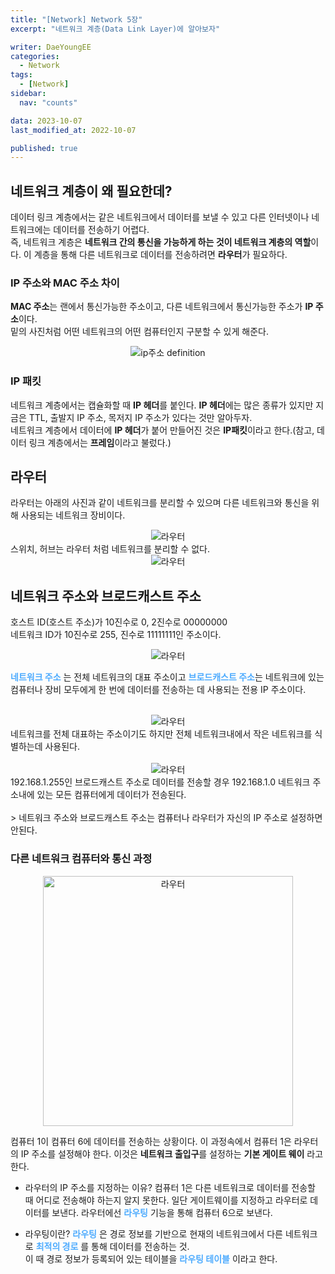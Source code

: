```yaml
---
title: "[Network] Network 5장"
excerpt: "네트워크 계층(Data Link Layer)에 알아보자"

writer: DaeYoungEE
categories:
  - Network
tags:
  - [Network]
sidebar:
  nav: "counts"

data: 2023-10-07
last_modified_at: 2022-10-07

published: true
---
```


## 네트워크 계층이 왜 필요한데?

데이터 링크 계층에서는 같은 네트워크에서 데이터를 보낼 수 있고 다른 인터넷이나 네트워크에는 데이터를 전송하기 어렵다.  
즉, 네트워크 계층은 **네트워크 간의 통신을 가능하게 하는 것이 네트워크 계층의 역할**이다. 이 계층을 통해 다른 네트워크로 데이터를 전송하려면 **라우터**가 필요하다.

### IP 주소와 MAC 주소 차이

**MAC 주소**는 랜에서 통신가능한 주소이고, 다른 네트워크에서 통신가능한 주소가 **IP 주소**이다.  
밑의 사진처럼 어떤 네트워크의 어떤 컴퓨터인지 구분할 수 있게 해준다.

<div align="center">
  <img alt="ip주소 definition" src="https://github.com/DaeYoungee/DaeYoungee.github.io/assets/121485300/7d4ecf72-1096-4818-9e3b-399c2f6d6cef">   
</div>

### IP 패킷

네트워크 계층에서는 캡슐화할 때 **IP 헤더**를 붙인다.
**IP 헤더**에는 많은 종류가 있지만 지금은 TTL, 출발지 IP 주소, 목저지 IP 주소가 있다는 것만 알아두자.  
네트워크 계층에서 데이터에 **IP 헤더**가 붙어 만들어진 것은 **IP패킷**이라고 한다.(참고, 데이터 링크 계층에서는 **프레임**이라고 불렀다.)

## 라우터

라우터는 아래의 사진과 같이 네트워크를 분리할 수 있으며 다른 네트워크와 통신을 위해 사용되는 네트워크 장비이다.

<div align="center">
  <img alt="라우터" src="https://github.com/DaeYoungee/DaeYoungee.github.io/assets/121485300/9f2de96d-aa20-4193-9767-cd6748806cbd">   
</div>
스위치, 허브는 라우터 처럼 네트워크를 분리할 수 없다.
<div align="center">
  <img alt="라우터" src="https://github.com/DaeYoungee/DaeYoungee.github.io/assets/121485300/52e8c695-31fa-49f0-acb6-403aa6c3481f">   
</div>

## 네트워크 주소와 브로드캐스트 주소

호스트 ID(호스트 주소)가 10진수로 0, 2진수로 00000000  
네트워크 ID가 10진수로 255, 진수로 11111111인 주소이다.

<div align="center">
  <img alt="라우터" src="https://github.com/DaeYoungee/DaeYoungee.github.io/assets/121485300/18cfff4e-0d44-4265-a6b2-360eb2e495b1">   
</div>

<span style="color:rgb(77,171,254)"> **네트워크 주소** </span>는 전체 네트워크의 대표 주소이고 <span style="color:rgb(77,171,254)">**브로드캐스트 주소**</span>는 네트워크에 있는 컴퓨터나 장비 모두에게 한 번에 데이터를 전송하는 데 사용되는 전용 IP 주소이다.
<br>
<br>

<div align="center">
  <img alt="라우터" src="https://github.com/DaeYoungee/DaeYoungee.github.io/assets/121485300/68ec816c-d9c7-4134-9478-f5e95cdf38be">   
</div>
네트워크를 전체 대표하는 주소이기도 하지만 전체 네트워크내에서 작은 네트워크를 식별하는데 사용된다.
<br>
<br>

<div align="center">
  <img alt="라우터" src="https://github.com/DaeYoungee/DaeYoungee.github.io/assets/121485300/9ac64330-49ec-4f3d-b1f8-923257e46deb">   
</div>
192.168.1.255인 브로드캐스트 주소로 데이터를 전송할 경우 192.168.1.0 네트워크 주소내에 있는 모든 컴퓨터에게 데이터가 전송된다.

<br>
<br>
> 네트워크 주소와 브로드캐스트 주소는 컴퓨터나 라우터가 자신의 IP 주소로 설정하면 안된다.

### 다른 네트워크 컴퓨터와 통신 과정

<div align="center">
  <img width="400" alt="라우터" src="https://github.com/DaeYoungee/DaeYoungee.github.io/assets/121485300/c4d11e13-6bf0-4201-9967-3af43d12d447">   
</div>

컴퓨터 1이 컴퓨터 6에 데이터를 전송하는 상황이다. 이 과정속에서 컴퓨터 1은 라우터의 IP 주소를 설정해야 한다. 이것은 **네트워크 출입구**를 설정하는 **기본 게이트 웨이** 라고 한다.

- 라우터의 IP 주소를 지정하는 이유?
  컴퓨터 1은 다른 네트워크로 데이터를 전송할 때 어디로 전송해야 하는지 알지 못한다. 일단 게이트웨이를 지정하고 라우터로 데이터를 보낸다. 라우터에선 <span style="color:rgb(77,171,254)"> **라우팅** </span>기능을 통해 컴퓨터 6으로 보낸다.

- 라우팅이란?
  <span style="color:rgb(77,171,254)"> **라우팅** </span>은 경로 정보를 기반으로 현재의 네트워크에서 다른 네트워크로 <span style="color:rgb(77,171,254)"> **최적의 경로** </span>를 통해 데이터를 전송하는 것.  
  이 때 경로 정보가 등록되어 있는 테이블을 <span style="color:rgb(77,171,254)"> **라우팅 테이블** </span>이라고 한다.
